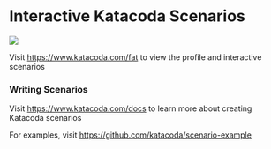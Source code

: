 # Interactive Katacoda Scenarios

[![](http://shields.katacoda.com/katacoda/fat/count.svg)](https://www.katacoda.com/fat "Get your profile on Katacoda.com")

Visit https://www.katacoda.com/fat to view the profile and interactive scenarios

### Writing Scenarios
Visit https://www.katacoda.com/docs to learn more about creating Katacoda scenarios

For examples, visit https://github.com/katacoda/scenario-example
